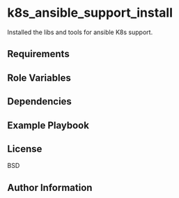 k8s_ansible_support_install
========================

Installed the libs and tools for ansible K8s support.

Requirements
------------



Role Variables
--------------


Dependencies
------------



Example Playbook
----------------



License
-------

BSD

Author Information
------------------

